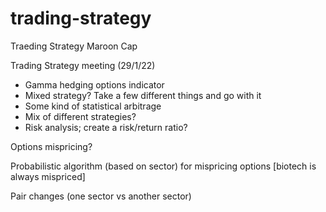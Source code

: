 # trading-strategy
Traeding Strategy Maroon Cap

Trading Strategy meeting (29/1/22)

- Gamma hedging options indicator
- Mixed strategy? Take a few different things and go with it
- Some kind of statistical arbitrage
- Mix of different strategies?
- Risk analysis; create a risk/return ratio?

Options mispricing?

Probabilistic algorithm (based on sector) for mispricing options [biotech is always mispriced]

Pair changes (one sector vs another sector)


